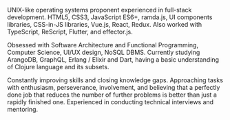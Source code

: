 UNIX-like operating systems proponent experienced in full-stack development. HTML5, CSS3, JavaScript ES6+, ramda.js, UI components libraries, CSS-in-JS libraries, Vue.js, React, Redux. Also worked with TypeScript, ReScript, Flutter, and effector.js.

Obsessed with Software Architecture and Functional Programming, Computer Science, UI/UX design, NoSQL DBMS. Currently studying ArangoDB, GraphQL, Erlang / Elixir and Dart, having a basic understanding of Clojure language and its subsets.

Constantly improving skills and closing knowledge gaps. Approaching tasks with enthusiasm, perseverance, involvement, and believing that a perfectly done job that reduces the number of further problems is better than just a rapidly finished one. Experienced in conducting technical interviews and mentoring.
